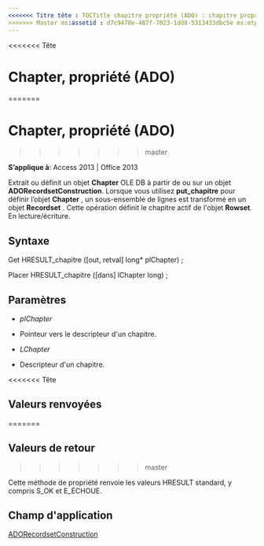 ```yaml
---
<<<<<<< Titre tête : TOCTitle chapitre propriété (ADO) : chapitre propriété (ADO) === titre : Chapter, propriété (ADO) TOCTitle : Chapter, propriété (ADO)
>>>>>>> Master ms:assetid : d7c9478e-487f-7023-1dd8-5313433dbc5e ms:mtpsurl : https://msdn.microsoft.com/library/JJ250085(v=office.15) ms:contentKeyID : ms.date 48548014 : 18/09/2015 mtps_version : v=office.15
---
```


<<<<<<< Tête
# <a name="chapter-property-ado"></a>Chapter, propriété (ADO)
=======
# <a name="chapter-property-ado"></a>Chapter, propriété (ADO)
>>>>>>> master


**S’applique à**: Access 2013 | Office 2013
 

Extrait ou définit un objet **Chapter** OLE DB à partir de ou sur un objet **ADORecordsetConstruction**. Lorsque vous utilisez **put\_chapitre** pour définir l’objet **Chapter** , un sous-ensemble de lignes est transformé en un objet **Recordset** . Cette opération définit le chapitre actif de l'objet **Rowset**. En lecture/écriture.

## <a name="syntax"></a>Syntaxe

Get HRESULT\_chapitre (\[out, retval\] long\* plChapter) ;

Placer HRESULT\_chapitre (\[dans\] lChapter long) ;

## <a name="parameters"></a>Paramètres

  - *plChapter*

  - Pointeur vers le descripteur d'un chapitre.

  - *LChapter*

  - Descripteur d'un chapitre.

<<<<<<< Tête
## <a name="return-values"></a>Valeurs renvoyées
=======
## <a name="return-values"></a>Valeurs de retour
>>>>>>> master

Cette méthode de propriété renvoie les valeurs HRESULT standard, y compris S\_OK et E\_ÉCHOUE.

## <a name="applies-to"></a>Champ d'application

[ADORecordsetConstruction](adorecordsetconstruction-interface-ado.md)

